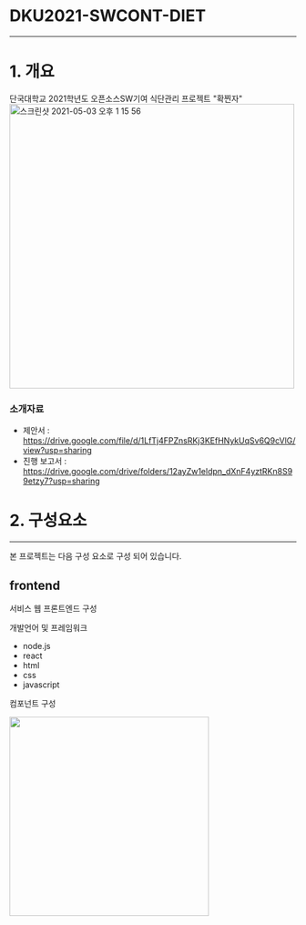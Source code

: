 # DKU2021-SWCONT-DIET
--------------
# 1. 개요
단국대학교 2021학년도 오픈소스SW기여 식단관리 프로젝트 "확찐자"
<img width="500" alt="스크린샷 2021-05-03 오후 1 15 56" src="https://user-images.githubusercontent.com/58714529/116840757-12d0e180-ac12-11eb-99c8-4d5facdcb7ad.png">  


### 소개자료
  + 제안서 : https://drive.google.com/file/d/1LfTj4FPZnsRKj3KEfHNykUqSv6Q9cVlG/view?usp=sharing
  + 진행 보고서 : https://drive.google.com/drive/folders/12ayZw1eldpn_dXnF4yztRKn8S99etzy7?usp=sharing


# 2. 구성요소
--------------
본 프로젝트는 다음 구성 요소로 구성 되어 있습니다.

## frontend

서비스 웹 프론트엔드 구성

개발언어 및 프레임워크
+ node.js
+ react
+ html
+ css
+ javascript
 
컴포넌트 구성


<img src = "https://user-images.githubusercontent.com/58714529/116842996-7ad6f600-ac19-11eb-9b7e-86b956ab186f.png" width="350px">
